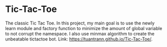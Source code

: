 # Tic-Tac-Toe
The classic Tic Tac Toe.
In this project, my main goal is to use the newly learn module and factory function to minimize the amount of global variable to not corrupt the namespace. I also use minmax algorithm to create the unbeatable tictactoe bot.
Link: https://tuantrann.github.io/Tic-Tac-Toe/.

